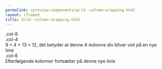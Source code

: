 ```yaml
--- 
permalink: /preview-components/grid--column-wrapping.html
layout: iframed 
title: Grid--column-wrapping.html
---
```

<div class="grid-example">
    <div class="container">
        <div class="row">
            <div class="col-9">.col-9</div>
            <div class="col-4">
                .col-4<br>9 + 4 = 13 &gt; 12, det betyder at denne 4-kolonne div bliver vist på en nye linie</div>
                <div class="col-6">
                    .col-6<br>Efterfølgende kolonner fortsætter på denne nye linie</div>
                </div>
            </div>
        </div>